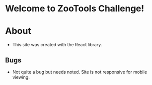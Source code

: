 # Welcome to ZooTools Challenge!

# About
- This site was created with the React library.

## Bugs
- Not quite a bug but needs noted. Site is not responsive for mobile viewing.